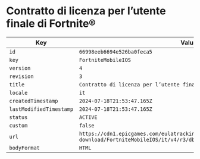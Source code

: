 # Contratto di licenza per l’utente finale di Fortnite®

| Key | Value |
| --- | ----- |
| `id` | `66998eeb6694e526ba0feca5` |
| `key` | `FortniteMobileIOS` |
| `version` | `4` |
| `revision` | `3` |
| `title` | `Contratto di licenza per l’utente finale di Fortnite®` |
| `locale` | `it` |
| `createdTimestamp` | `2024-07-18T21:53:47.165Z` |
| `lastModifiedTimestamp` | `2024-07-18T21:53:47.165Z` |
| `status` | `ACTIVE` |
| `custom` | `false` |
| `url` | `https://cdn1.epicgames.com/eulatracking-download/FortniteMobileIOS/it/v4/r3/dbcd416faaa5c73420f0679358b93849.pdf` |
| `bodyFormat` | `HTML` |
